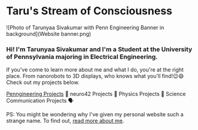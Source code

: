 #                                                             Taru's Stream of Consciousness
![Photo of Tarunyaa Sivakumar with Penn Engineering Banner in background](Website banner.png)
###           Hi! I'm Tarunyaa Sivakumar and I'm a Student at the University of Pennsylvania majoring in Electrical Engineering. 
If you've come to learn more about me and what I do, you're at the right place. From nanorobots to 3D displays, who knows what you'll find!😉😄 Check out my projects below. 

[Penngineering Projects](https://tarunyaa.github.io/penngineering-projects/) 🦾  neuro42 Projects 🧠  Physics Projects 🔭  Science Communication Projects 🗣
  
PS: You might be wondering why I've given my personal website such a strange name. To find out, [read more about me](https://tarunyaa.github.io/#more-about-me).

